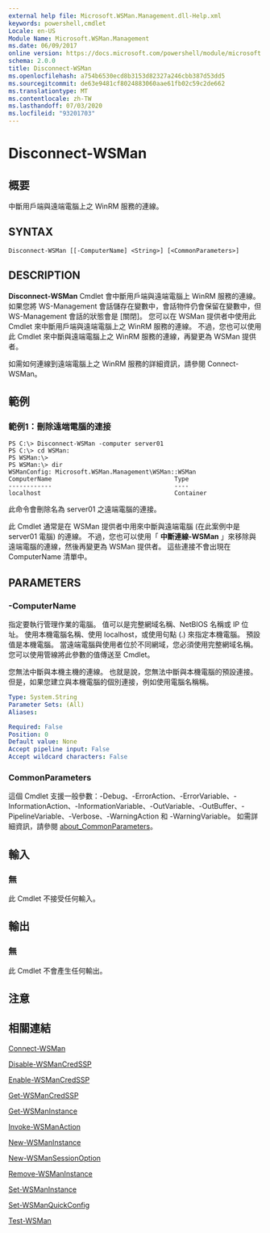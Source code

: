 ```yaml
---
external help file: Microsoft.WSMan.Management.dll-Help.xml
keywords: powershell,cmdlet
Locale: en-US
Module Name: Microsoft.WSMan.Management
ms.date: 06/09/2017
online version: https://docs.microsoft.com/powershell/module/microsoft.wsman.management/disconnect-wsman?view=powershell-7&WT.mc_id=ps-gethelp
schema: 2.0.0
title: Disconnect-WSMan
ms.openlocfilehash: a754b6530ecd8b3153d82327a246cbb387d53dd5
ms.sourcegitcommit: de63e9481cf8024883060aae61fb02c59c2de662
ms.translationtype: MT
ms.contentlocale: zh-TW
ms.lasthandoff: 07/03/2020
ms.locfileid: "93201703"
---
```

# Disconnect-WSMan

## 概要
中斷用戶端與遠端電腦上之 WinRM 服務的連線。

## SYNTAX

```
Disconnect-WSMan [[-ComputerName] <String>] [<CommonParameters>]
```

## DESCRIPTION
**Disconnect-WSMan** Cmdlet 會中斷用戶端與遠端電腦上 WinRM 服務的連線。
如果您將 WS-Management 會話儲存在變數中，會話物件仍會保留在變數中，但 WS-Management 會話的狀態會是 [關閉]。
您可以在 WSMan 提供者中使用此 Cmdlet 來中斷用戶端與遠端電腦上之 WinRM 服務的連線。
不過，您也可以使用此 Cmdlet 來中斷與遠端電腦上之 WinRM 服務的連線，再變更為 WSMan 提供者。

如需如何連線到遠端電腦上之 WinRM 服務的詳細資訊，請參閱 Connect-WSMan。

## 範例

### 範例1：刪除遠端電腦的連接

```
PS C:\> Disconnect-WSMan -computer server01
PS C:\> cd WSMan:
PS WSMan:\>
PS WSMan:\> dir
WSManConfig: Microsoft.WSMan.Management\WSMan::WSMan
ComputerName                                  Type
------------                                  ----
localhost                                     Container
```

此命令會刪除名為 server01 之遠端電腦的連接。

此 Cmdlet 通常是在 WSMan 提供者中用來中斷與遠端電腦 (在此案例中是 server01 電腦) 的連線。
不過，您也可以使用「 **中斷連線-WSMan** 」來移除與遠端電腦的連線，然後再變更為 WSMan 提供者。
這些連接不會出現在 ComputerName 清單中。

## PARAMETERS

### -ComputerName
指定要執行管理作業的電腦。
值可以是完整網域名稱、NetBIOS 名稱或 IP 位址。
使用本機電腦名稱、使用 localhost，或使用句點 (.) 來指定本機電腦。
預設值是本機電腦。
當遠端電腦與使用者位於不同網域，您必須使用完整網域名稱。
您可以使用管線將此參數的值傳送至 Cmdlet。

您無法中斷與本機主機的連線。
也就是說，您無法中斷與本機電腦的預設連接。
但是，如果您建立與本機電腦的個別連接，例如使用電腦名稱稱。

```yaml
Type: System.String
Parameter Sets: (All)
Aliases:

Required: False
Position: 0
Default value: None
Accept pipeline input: False
Accept wildcard characters: False
```

### CommonParameters
這個 Cmdlet 支援一般參數：-Debug、-ErrorAction、-ErrorVariable、-InformationAction、-InformationVariable、-OutVariable、-OutBuffer、-PipelineVariable、-Verbose、-WarningAction 和 -WarningVariable。 如需詳細資訊，請參閱 [about_CommonParameters](https://go.microsoft.com/fwlink/?LinkID=113216)。

## 輸入

### 無
此 Cmdlet 不接受任何輸入。

## 輸出

### 無
此 Cmdlet 不會產生任何輸出。

## 注意

## 相關連結

[Connect-WSMan](Connect-WSMan.md)

[Disable-WSManCredSSP](Disable-WSManCredSSP.md)

[Enable-WSManCredSSP](Enable-WSManCredSSP.md)

[Get-WSManCredSSP](Get-WSManCredSSP.md)

[Get-WSManInstance](Get-WSManInstance.md)

[Invoke-WSManAction](Invoke-WSManAction.md)

[New-WSManInstance](New-WSManInstance.md)

[New-WSManSessionOption](New-WSManSessionOption.md)

[Remove-WSManInstance](Remove-WSManInstance.md)

[Set-WSManInstance](Set-WSManInstance.md)

[Set-WSManQuickConfig](Set-WSManQuickConfig.md)

[Test-WSMan](Test-WSMan.md)

